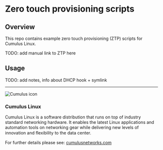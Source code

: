 # Zero touch provisioning scripts


## Overview

This repo contains example zero touch provisioning (ZTP) scripts for Cumulus Linux.

TODO: add manual link to ZTP here

## Usage

TODO: add notes, info about DHCP hook + symlink

---

![Cumulus icon](http://cumulusnetworks.com/static/cumulus/img/logo_2014.png)

### Cumulus Linux

Cumulus Linux is a software distribution that runs on top of industry standard 
networking hardware. It enables the latest Linux applications and automation 
tools on networking gear while delivering new levels of innovation and 
ﬂexibility to the data center.

For further details please see: [cumulusnetworks.com](http://www.cumulusnetworks.com)
